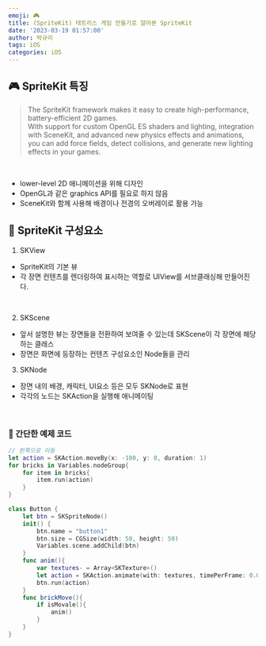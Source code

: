 ```yaml
---
emoji: 🎮
title: (SpriteKit) 테트리스 게임 만들기로 알아본 SpriteKit
date: '2023-03-19 01:57:00'
author: 박규리
tags: iOS 
categories: iOS
---
```


## 🎮 SpriteKit 특징

> The SpriteKit framework makes it easy to create high-performance, battery-efficient 2D games. </br>
> With support for custom OpenGL ES shaders and lighting, integration with SceneKit, and advanced new physics effects and animations, you can add force fields, detect collisions, and generate new lighting effects in your games. </br>

</br>

* lower-level 2D 애니메이션을 위해 디자인
* OpenGL과 같은 graphics API를 필요로 하지 않음
* SceneKit와 함께 사용해 배경이나 전경의 오버레이로 활용 가능


## 🧩 SpriteKit 구성요소

1. SKView

- SpriteKit의 기본 뷰
- 각 장면 컨텐츠를 렌더링하여 표시하는 역할로 UIView를 서브클래싱해 만들어진다.

</br>

2. SKScene

- 앞서 설명한 뷰는 장면들을 전환하여 보여줄 수 있는데 SKScene이 각 장면에 해당하는 클래스
- 장면은 화면에 등장하는 컨텐츠 구성요소인 Node들을 관리

3. SKNode

- 장면 내의 배경, 캐릭터, UI요소 등은 모두 SKNode로 표현
- 각각의 노드는 SKAction을 실행해 애니메이팅

</br>

### 🔎 간단한 예제 코드

```swift
// 왼쪽으로 이동
let action = SKAction.moveBy(x: -100, y: 0, duration: 1)
for bricks in Variables.nodeGroup{
    for item in bricks{
        item.run(action)
    }
}
```

```swift
class Button {
    let btn = SKSpriteNode()
    init() {
        btn.name = "button1"
        btn.size = CGSize(width: 50, height: 50)
        Variables.scene.addChild(btn)
    }
    func anim(){
        var textures- = Array<SKTexture>()
        let action = SKAction.animate(with: textures, timePerFrame: 0.03)
        btn.run(action)
    }
    func brickMove(){
        if isMovale(){
            anim()
        }
    }
}
```


</br>
</br> 

```toc
```